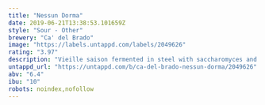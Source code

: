 ```yaml
---
title: "Nessun Dorma"
date: 2019-06-21T13:38:53.101659Z
style: "Sour - Other"
brewery: "Ca' del Brado"
image: "https://labels.untappd.com/labels/2049626"
rating: "3.97"
description: "Vieille saison fermented in steel with saccharomyces and aged for about 5 to 8 months in tonneaux and barriques with brettanomyces and bacteria (lactobaccillus and pediococcus)"
untappd_url: "https://untappd.com/b/ca-del-brado-nessun-dorma/2049626"
abv: "6.4"
ibu: "10"
robots: noindex,nofollow
---
```

